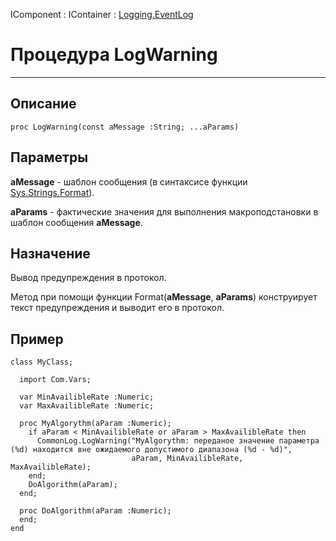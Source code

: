 ﻿---
Title: Процедура LogWarning
Keywords: LogWarning
Link: .Logging.EventLog.@LogWarning
---

IComponent : IContainer :
[Logging.EventLog](topic:.Custom.BasClasses.Logging.EventLog.Default)

# Процедура LogWarning
---

## Описание

```
proc LogWarning(const aMessage :String; ...aParams)
```

## Параметры

**aMessage** - шаблон сообщения (в синтаксисе функции [Sys.Strings.Format](topic:SYS.Custom.Classes.Strings.Format)).

**aParams** - фактические значения для выполнения макроподстановки в шаблон сообщения **aMessage**.

## Назначение

Вывод предупреждения в протокол.

Метод при помощи функции Format(**aMessage**, **aParams**) конструирует текст предупреждения
и выводит его в протокол.

## Пример

```
class MyClass;

  import Com.Vars;

  var MinAvailibleRate :Numeric;
  var MaxAvailibleRate :Numeric;

  proc MyAlgorythm(aParam :Numeric);
    if aParam < MinAvailibleRate or aParam > MaxAvailibleRate then
      CommonLog.LogWarning("MyAlgorythm: переданое значение параметра (%d) находится вне ожидаемого допустимого диапазона (%d - %d)",
                           aParam, MinAvailibleRate, MaxAvailibleRate);
    end;
    DoAlgorithm(aParam);
  end;

  proc DoAlgorithm(aParam :Numeric);
  end;
end
```
